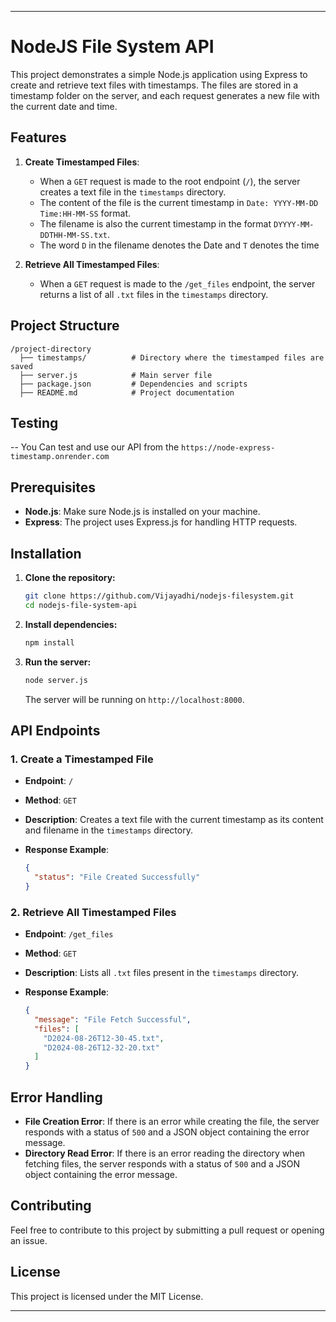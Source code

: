 
---

# NodeJS File System API

This project demonstrates a simple Node.js application using Express to create and retrieve text files with timestamps. The files are stored in a timestamp folder on the server, and each request generates a new file with the current date and time.

## Features

1. **Create Timestamped Files**:  
   - When a `GET` request is made to the root endpoint (`/`), the server creates a text file in the `timestamps` directory.
   - The content of the file is the current timestamp in `Date: YYYY-MM-DD Time:HH-MM-SS` format.
   - The filename is also the current timestamp in the format `DYYYY-MM-DDTHH-MM-SS.txt`.
   - The word `D` in the filename denotes the Date and `T` denotes the time

2. **Retrieve All Timestamped Files**:  
   - When a `GET` request is made to the `/get_files` endpoint, the server returns a list of all `.txt` files in the `timestamps` directory.

## Project Structure

```
/project-directory
  ├── timestamps/          # Directory where the timestamped files are saved
  ├── server.js            # Main server file
  ├── package.json         # Dependencies and scripts
  ├── README.md            # Project documentation
```

## Testing
-- You Can test and use  our API from the ```https://node-express-timestamp.onrender.com```


## Prerequisites

- **Node.js**: Make sure Node.js is installed on your machine.
- **Express**: The project uses Express.js for handling HTTP requests.

## Installation

1. **Clone the repository:**

   ```bash
   git clone https://github.com/Vijayadhi/nodejs-filesystem.git
   cd nodejs-file-system-api
   ```

2. **Install dependencies:**

   ```bash
   npm install
   ```

3. **Run the server:**

   ```bash
   node server.js
   ```

   The server will be running on `http://localhost:8000`.

## API Endpoints

### 1. Create a Timestamped File

- **Endpoint**: `/`
- **Method**: `GET`
- **Description**: Creates a text file with the current timestamp as its content and filename in the `timestamps` directory.

- **Response Example**:
  ```json
  {
    "status": "File Created Successfully"
  }
  ```

### 2. Retrieve All Timestamped Files

- **Endpoint**: `/get_files`
- **Method**: `GET`
- **Description**: Lists all `.txt` files present in the `timestamps` directory.

- **Response Example**:
  ```json
  {
    "message": "File Fetch Successful",
    "files": [
      "D2024-08-26T12-30-45.txt",
      "D2024-08-26T12-32-20.txt"
    ]
  }
  ```

## Error Handling

- **File Creation Error**: If there is an error while creating the file, the server responds with a status of `500` and a JSON object containing the error message.
- **Directory Read Error**: If there is an error reading the directory when fetching files, the server responds with a status of `500` and a JSON object containing the error message.

## Contributing

Feel free to contribute to this project by submitting a pull request or opening an issue.

## License

This project is licensed under the MIT License.

---

